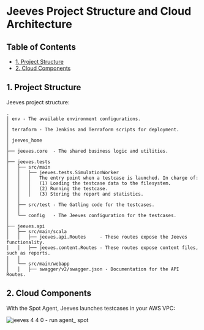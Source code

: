 # Jeeves Project Structure and Cloud Architecture

## Table of Contents

- [1. Project Structure](#1-project-structure)
- [2. Cloud Components](#2-cloud-components)



## 1. Project Structure

Jeeves project structure:

```
.
│ env - The available environment configurations.
│
│ terraform - The Jenkins and Terraform scripts for deployment.
│
│ jeeves_home
│
├── jeeves.core  - The shared business logic and utilities.
│
├── jeeves.tests
│   ├── src/main
│   │   ├── jeeves.tests.SimulationWorker
│   │   │   The entry point when a testcase is launched. In charge of:
│   │   │   (1) Loading the testcase data to the filesystem.
│   │   │   (2) Running the testcase.
│   │   │   (3) Storing the report and statistics.
│   │
│   ├── src/test - The Gatling code for the testcases.
│   │
│   └── config   - The Jeeves configuration for the testcases.
│
├── jeeves.api
│   ├── src/main/scala
│   │   ├── jeeves.api.Routes     - These routes expose the Jeeves functionality.
│   │   ├── jeeves.content.Routes - These routes expose content files, such as reports.
│   │
│   └── src/main/webapp
│   │   ├── swagger/v2/swagger.json - Documentation for the API Routes.

```

## 2. Cloud Components

With the Spot Agent, Jeeves launches testcases in your AWS VPC:

![jeeves 4 4 0 - run agent_ spot](https://github.dowjones.net/storage/user/1457/files/722f7942-e73a-11e8-85b1-17dcb3835234)